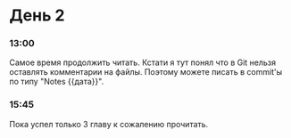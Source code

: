 # День 2
### 13:00
Самое время продолжить читать. Кстати я тут понял что в Git нельзя оставлять комментарии на файлы. Поэтому можете писать в commit'ы по типу "Notes {{дата}}".
### 15:45
Пока успел только 3 главу к сожалению прочитать.